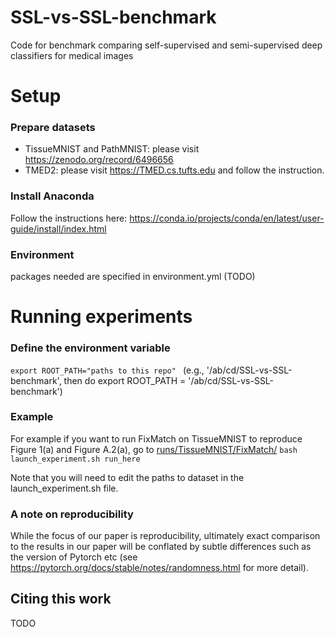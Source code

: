 # SSL-vs-SSL-benchmark
Code for benchmark comparing self-supervised and semi-supervised deep classifiers for medical images


# Setup
### Prepare datasets
- TissueMNIST and PathMNIST: please visit https://zenodo.org/record/6496656
- TMED2: please visit https://TMED.cs.tufts.edu and follow the instruction.


### Install Anaconda
Follow the instructions here: https://conda.io/projects/conda/en/latest/user-guide/install/index.html

### Environment
packages needed are specified in environment.yml (TODO)

# Running experiments
### Define the environment variable
```export ROOT_PATH="paths to this repo" ```
(e.g., '/ab/cd/SSL-vs-SSL-benchmark', then do export ROOT_PATH = '/ab/cd/SSL-vs-SSL-benchmark')


### Example
For example if you want to run FixMatch on TissueMNIST to reproduce Figure 1(a) and Figure A.2(a), go to [runs/TissueMNIST/FixMatch/](runs/TissueMNIST/FixMatch/)
``` bash launch_experiment.sh run_here ```

Note that you will need to edit the paths to dataset in the launch_experiment.sh file.
### A note on reproducibility
While the focus of our paper is reproducibility, ultimately exact comparison to the results in our paper will be conflated by subtle differences such as the version of Pytorch etc (see https://pytorch.org/docs/stable/notes/randomness.html for more detail).

## Citing this work
TODO


